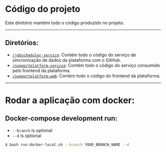 # Código do projeto

Este diretório mantém todo o código produzido no projeto.

---

## Diretórios:

- [`/jobscheduler-service`](https://github.com/ICEI-PUC-Minas-PPLES-TI/plf-es-2023-1-tcci-0393100-dev-plataformaapoioavaliacoesprojetos/tree/master/Codigo/jobscheduler-service): Contém todo o código do serviço de sincronização de dados da plataforma com o GitHub.
- [`/supportplatform-service`](https://github.com/ICEI-PUC-Minas-PPLES-TI/plf-es-2023-1-tcci-0393100-dev-plataformaapoioavaliacoesprojetos/tree/master/Codigo/supportplatform-service): Contém todo o código do serviço consumido pelo frontend da plataforma.
- [`/supportplatform-web`](https://github.com/ICEI-PUC-Minas-PPLES-TI/plf-es-2023-1-tcci-0393100-dev-plataformaapoioavaliacoesprojetos/tree/master/Codigo/supportplatform-web): Contém todo o código do frontend da plataforma.

---

# Rodar a aplicação com docker:

## Docker-compose development run:

- `--branch` is optional
- `--d` is optional

```bash
$ bash run-docker-local.sh --branch YOUR_BRANCH_NAME --d
```
